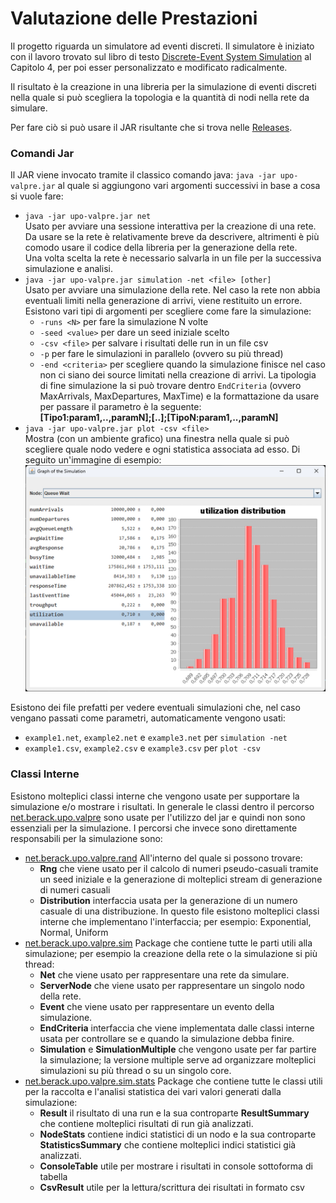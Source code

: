 # Valutazione delle Prestazioni

Il progetto riguarda un simulatore ad eventi discreti.
Il simulatore è iniziato con il lavoro trovato sul libro di testo [Discrete-Event System Simulation](https://www.pearson.com/en-us/subject-catalog/p/discrete-event-system-simulation/P200000003161/9780136062127) al Capitolo 4, per poi esser personalizzato e modificato radicalmente.

Il risultato è la creazione in una libreria per la simulazione di eventi discreti nella quale si può scegliera la topologia e la quantità di nodi nella rete da simulare.

Per fare ciò si può usare il JAR risultante che si trova nelle [Releases](https://github.com/Berack96/upo-valpre/releases).

### Comandi Jar

Il JAR viene invocato tramite il classico comando java: `java -jar upo-valpre.jar` al quale si aggiungono vari argomenti successivi in base a cosa si vuole fare:

* `java -jar upo-valpre.jar net`\
Usato per avviare una sessione interattiva per la creazione di una rete. Da usare se la rete è relativamente breve da descrivere, altrimenti è più comodo usare il codice della libreria per la generazione della rete.\
Una volta scelta la rete è necessario salvarla in un file per la successiva simulazione e analisi.
* `java -jar upo-valpre.jar simulation -net <file> [other]`\
Usato per avviare una simulazione della rete. Nel caso la rete non abbia eventuali limiti nella generazione di arrivi, viene restituito un errore.
Esistono vari tipi di argomenti per scegliere come fare la simulazione:
  * `-runs <N>` per fare la simulazione N volte
  * `-seed <value>` per dare un seed iniziale scelto
  * `-csv <file>` per salvare i risultati delle run in un file csv
  * `-p` per fare le simulazioni in parallelo (ovvero su più thread)
  * `-end <criteria>` per scegliere quando la simulazione finisce nel caso non ci siano dei source limitati nella creazione di arrivi. La tipologia di fine simulazione la si può trovare dentro `EndCriteria` (ovvero MaxArrivals, MaxDepartures, MaxTime) e la formattazione da usare per passare il parametro è la seguente:\
  **\[Tipo1:param1,..,paramN\];\[..\];\[TipoN:param1,..,paramN\]**
* `java -jar upo-valpre.jar plot -csv <file>`\
Mostra (con un ambiente grafico) una finestra nella quale si può scegliere quale nodo vedere e ogni statistica associata ad esso. Di seguito un'immagine di esempio:
![1738603552417](image/README/1738603552417.png)

Esistono dei file prefatti per vedere eventuali simulazioni che, nel caso vengano passati come parametri, automaticamente vengono usati:
* `example1.net`, `example2.net` e `example3.net` per `simulation -net`
* `example1.csv`, `example2.csv` e `example3.csv` per `plot -csv`

### Classi Interne

Esistono molteplici classi interne che vengono usate per supportare la simulazione e/o mostrare i risultati. In generale le classi dentro il percorso [net.berack.upo.valpre](https://github.com/Berack96/upo-valpre/tree/main/src/main/java/net/berack/upo/valpre) sono usate per l'utilizzo del jar e quindi non sono essenziali per la simulazione.
I percorsi che invece sono direttamente responsabili per la simulazione sono:
- [net.berack.upo.valpre.rand](https://github.com/Berack96/upo-valpre/tree/main/src/main/java/net/berack/upo/valpre/rand) All'interno del quale si possono trovare:
  - **Rng** che viene usato per il calcolo di numeri pseudo-casuali tramite un seed iniziale e la generazione di molteplici stream di generazione di numeri casuali
  - **Distribution** interfaccia usata per la generazione di un numero casuale di una distribuzione. In questo file esistono molteplici classi interne che implementano l'interfaccia; per esempio: Exponential, Normal, Uniform
- [net.berack.upo.valpre.sim](https://github.com/Berack96/upo-valpre/tree/main/src/main/java/net/berack/upo/valpre/sim) Package che contiene tutte le parti utili alla simulazione; per esempio la creazione della rete o la simulazione si più thread:
  - **Net** che viene usato per rappresentare una rete da simulare.
  - **ServerNode** che viene usato per rappresentare un singolo nodo della rete.
  - **Event** che viene usato per rappresentare un evento della simulazione.
  - **EndCriteria** interfaccia che viene implementata dalle classi interne usata per controllare se e quando la simulazione debba finire.
  - **Simulation** e **SimulationMultiple** che vengono usate per far partire la simulazione; la versione multiple serve ad organizzare molteplici simulazioni su più thread o su un singolo core.
- [net.berack.upo.valpre.sim.stats](https://github.com/Berack96/upo-valpre/tree/main/src/main/java/net/berack/upo/valpre/sim/stats) Package che contiene tutte le classi utili per la raccolta e l'analisi statistica dei vari valori generati dalla simulazione:
  - **Result** il risultato di una run e la sua controparte **ResultSummary** che contiene molteplici risultati di run già analizzati.
  - **NodeStats** contiene indici statistici di un nodo e la sua controparte **StatisticsSummary** che contiene molteplici indici statistici già analizzati.
  - **ConsoleTable** utile per mostrare i risultati in console sottoforma di tabella
  - **CsvResult** utile per la lettura/scrittura dei risultati in formato csv
